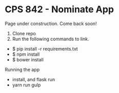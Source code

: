 # CPS 842 - Nominate App
Page under construction.
Come back soon!










1) Clone repo
2) Run the following commands to link. 

- $ pip install -r requirements.txt
- $ npm install
- $ bower install

Running the app 
- install, and flask run
- yarn run gulp
